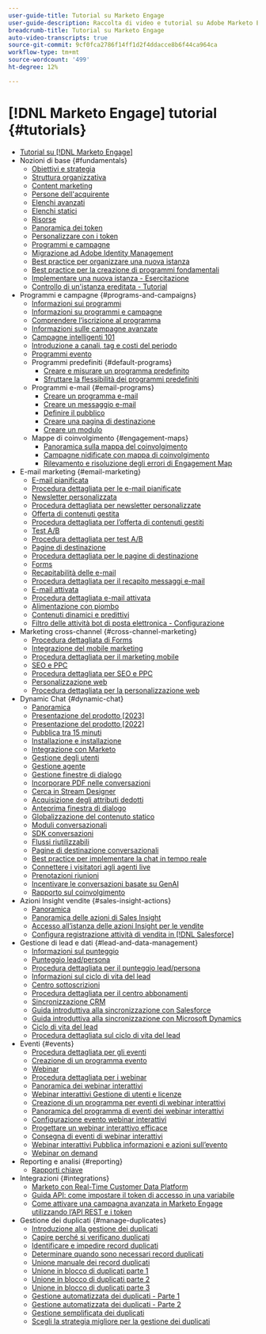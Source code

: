 ```yaml
---
user-guide-title: Tutorial su Marketo Engage
user-guide-description: Raccolta di video e tutorial su Adobe Marketo Engage.
breadcrumb-title: Tutorial su Marketo Engage
auto-video-transcripts: true
source-git-commit: 9cf0fca2786f14ff1d2f4ddacce8b6f44ca964ca
workflow-type: tm+mt
source-wordcount: '499'
ht-degree: 12%

---
```



# [!DNL Marketo Engage] tutorial {#tutorials}

+ [Tutorial su [!DNL Marketo Engage]](/help/_marketo-main/overview.md)
+ Nozioni di base {#fundamentals}
   + [Obiettivi e strategia](/help/fundamentals/goals-and-strategy-learn.md)
   + [Struttura organizzativa](/help/fundamentals/organizational-structure-learn.md)
   + [Content marketing](/help/fundamentals/content-marketing-learn.md)
   + [Persone dell&#39;acquirente](/help/fundamentals/buyer-personas-learn.md)
   + [Elenchi avanzati](/help/fundamentals/smart-lists.md)
   + [Elenchi statici](/help/fundamentals/static-lists.md)
   + [Risorse](/help/fundamentals/assets.md)
   + [Panoramica dei token](/help/fundamentals/tokens-overview.md)
   + [Personalizzare con i token](/help/personalization/personalize-with-tokens.md)
   + [Programmi e campagne](/help/fundamentals/programs-and-campaigns.md)
   + [Migrazione ad Adobe Identity Management](/help/fundamentals/migrating-to-adobe-identity-management.md)
   + [Best practice per organizzare una nuova istanza](/help/fundamentals/best-practices-to-organize-a-new-instance.md)
   + [Best practice per la creazione di programmi fondamentali](/help/fundamentals/best-practices-for-creating-foundational-programs.md)
   + [Implementare una nuova istanza - Esercitazione](https://experienceleague.adobe.com/en/docs/experiences-by-you/implementing-new-instance/overview)
   + [Controllo di un&#39;istanza ereditata - Tutorial](https://experienceleague.adobe.com/docs/marketo-learn/auditing-an-inherited-instance/overview.html?lang=it)
+ Programmi e campagne {#programs-and-campaigns}
   + [Informazioni sui programmi](/help/programs/understanding-programs.md)
   + [Informazioni su programmi e campagne](/help/programs/understanding-programs-and-campaigns.md)
   + [Comprendere l’iscrizione al programma](/help/programs/understanding-program-membership.md)
   + [Informazioni sulle campagne avanzate](/help/campaigns/understanding-smart-campaigns.md)
   + [Campagne intelligenti 101](/help/campaigns/smart-campaigns-101.md)
   + [Introduzione a canali, tag e costi del periodo](/help/programs/channels-tags-period-costs.md)
   + [Programmi evento](/help/programs/event-programs.md)
   + Programmi predefiniti {#default-programs}
      + [Creare e misurare un programma predefinito](/help/programs/create-and-measure-default-programs.md)
      + [Sfruttare la flessibilità dei programmi predefiniti](/help/programs/leverage-the-flexibility-of-default-programs.md)
   + Programmi e-mail {#email-programs}
      + [Creare un programma e-mail](/help/programs/email-programs/create-an-email-program.md)
      + [Creare un messaggio e-mail](/help/programs/email-programs/create-an-email.md)
      + [Definire il pubblico](/help/programs/email-programs/define-your-audience.md)
      + [Creare una pagina di destinazione](/help/programs/email-programs/create-a-landing-page.md)
      + [Creare un modulo](/help/programs/email-programs/create-a-form.md)
   + Mappe di coinvolgimento {#engagement-maps}
      + [Panoramica sulla mappa del coinvolgimento](/help/engagement-maps/engagement-map-overview.md)
      + [Campagne nidificate con mappa di coinvolgimento](/help/engagement-maps/engagement-map-nested-campaign.md)
      + [Rilevamento e risoluzione degli errori di Engagement Map](/help/engagement-maps/engagement-map-error-detection-and-resolution.md)
+ E-mail marketing {#email-marketing}
   + [E-mail pianificata](/help/email-marketing/scheduled-email-learn.md)
   + [Procedura dettagliata per le e-mail pianificate](/help/email-marketing/scheduled-email-watch.md)
   + [Newsletter personalizzata](/help/email-marketing/personalized-newsletter-learn.md)
   + [Procedura dettagliata per newsletter personalizzate](/help/email-marketing/personalized-newsletter-watch.md)
   + [Offerta di contenuti gestita](/help/email-marketing/gated-content-offer-learn.md)
   + [Procedura dettagliata per l’offerta di contenuti gestiti](/help/email-marketing/gated-content-offer-watch.md)
   + [Test A/B](/help/email-marketing/ab-testing-learn.md)
   + [Procedura dettagliata per test A/B](/help/email-marketing/ab-testing-watch.md)
   + [Pagine di destinazione](/help/email-marketing/landing-pages-learn.md)
   + [Procedura dettagliata per le pagine di destinazione](/help/email-marketing/landing-pages-watch.md)
   + [Forms](/help/email-marketing/forms-learn.md)
   + [Recapitabilità delle e-mail](/help/email-marketing/email-deliverability-learn.md)
   + [Procedura dettagliata per il recapito messaggi e-mail](/help/email-marketing/email-deliverability-watch.md)
   + [E-mail attivata](/help/email-marketing/triggered-email-learn.md)
   + [Procedura dettagliata e-mail attivata](/help/email-marketing/triggered-email-watch.md)
   + [Alimentazione con piombo](/help/email-marketing/lead-nuturing-learn.md)
   + [Contenuti dinamici e predittivi](/help/email-marketing/dynamic-and-predictive-content-learn.md)
   + [Filtro delle attività bot di posta elettronica - Configurazione](/help/filtering-email-bot-activities/setup.md)
+ Marketing cross-channel {#cross-channel-marketing}
   + [Procedura dettagliata di Forms](/help/email-marketing/forms-watch.md)
   + [Integrazione del mobile marketing](/help/cross-channel-marketing/mobile-marketing-learn.md)
   + [Procedura dettagliata per il marketing mobile](/help/cross-channel-marketing/mobile-marketing-watch.md)
   + [SEO e PPC](/help/cross-channel-marketing/seo-and-ppc-learn.md)
   + [Procedura dettagliata per SEO e PPC](/help/cross-channel-marketing/seo-and-ppc-watch.md)
   + [Personalizzazione web](/help/cross-channel-marketing/web-personalization-learn.md)
   + [Procedura dettagliata per la personalizzazione web](/help/cross-channel-marketing/web-personalization-watch.md)
+ Dynamic Chat {#dynamic-chat}
   + [Panoramica](/help/dynamic-chat/dynamic-chat-overview.md)
   + [Presentazione del prodotto [2023]](/help/dynamic-chat/product-tour.md)
   + [Presentazione del prodotto [2022]](/help/dynamic-chat/product-tour-2022.md)
   + [Pubblica tra 15 minuti](/help/dynamic-chat/go-live-in-15-minutes.md)
   + [Installazione e installazione](/help/dynamic-chat/setup.md)
   + [Integrazione con Marketo](/help/dynamic-chat/marketo-integration.md)
   + [Gestione degli utenti](/help/dynamic-chat/user-management.md)
   + [Gestione agente](/help/dynamic-chat/agent-management.md)
   + [Gestione finestre di dialogo](/help/dynamic-chat/dialogue-management.md)
   + [Incorporare PDF nelle conversazioni](/help/dynamic-chat/document-cloud-integration.md)
   + [Cerca in Stream Designer](/help/dynamic-chat/search-in-stream-designer.md)
   + [Acquisizione degli attributi dedotti](/help/dynamic-chat/capture-inferred-attributes.md)
   + [Anteprima finestra di dialogo](/help/dynamic-chat/dialogue-preview.md)
   + [Globalizzazione del contenuto statico](/help/dynamic-chat/globalization-of-static-content.md)
   + [Moduli conversazionali](/help/dynamic-chat/conversational-forms.md)
   + [SDK conversazioni](/help/dynamic-chat/conversations-sdk.md)
   + [Flussi riutilizzabili](/help/dynamic-chat/reusable-flows.md)
   + [Pagine di destinazione conversazionali](/help/dynamic-chat/conversational-landing-pages.md)
   + [Best practice per implementare la chat in tempo reale](/help/dynamic-chat/live-chat-best-practices.md)
   + [Connettere i visitatori agli agenti live](/help/dynamic-chat/connect-visitors-to-live-agents.md)
   + [Prenotazioni riunioni](/help/dynamic-chat/meeting-booking.md)
   + [Incentivare le conversazioni basate su GenAI](/help/dynamic-chat/gen-ai-features.md)
   + [Rapporto sul coinvolgimento](/help/dynamic-chat/engagement-report.md)
+ Azioni Insight vendite {#sales-insight-actions}
   + [Panoramica](/help/sales-insight-actions/overview.md)
   + [Panoramica delle azioni di Sales Insight](/help/sales-insight-actions/sales-insight-actions-overview.md)
   + [Accesso all’istanza delle azioni Insight per le vendite](/help/sales-insight-actions/accessing-your-sales-insight-actions-instance.md)
   + [Configura registrazione attività di vendita in [!DNL Salesforce]](/help/sales-insight-actions/configure-sales-activity-logging-to-salesforce.md)
+ Gestione di lead e dati {#lead-and-data-management}
   + [Informazioni sul punteggio](/help/lead-and-data-management/understanding-scoring.md)
   + [Punteggio lead/persona](/help/lead-and-data-management/lead-scoring-learn.md)
   + [Procedura dettagliata per il punteggio lead/persona](/help/lead-and-data-management/lead-scoring-watch.md)
   + [Informazioni sul ciclo di vita del lead](/help/lead-and-data-management/understanding-the-lead-lifecycle.md)
   + [Centro sottoscrizioni](/help/lead-and-data-management/subscription-center-learn.md)
   + [Procedura dettagliata per il centro abbonamenti](/help/lead-and-data-management/subscription-center-watch.md)
   + [Sincronizzazione CRM](/help/lead-and-data-management/crm-sync-learn.md)
   + [Guida introduttiva alla sincronizzazione con Salesforce](/help/integrations/salesforce-sync-setup.md)
   + [Guida introduttiva alla sincronizzazione con Microsoft Dynamics](/help/integrations/microsoft-dynamics-sync-setup.md)
   + [Ciclo di vita del lead](/help/lead-and-data-management/lead-lifecycle-learn.md)
   + [Procedura dettagliata sul ciclo di vita del lead](/help/lead-and-data-management/lead-lifecycle-watch.md)
+ Eventi {#events}
   + [Procedura dettagliata per gli eventi](/help/events/events-watch.md)
   + [Creazione di un programma evento](/help/events/events-learn.md)
   + [Webinar](/help/events/webinar-learn.md)
   + [Procedura dettagliata per i webinar](/help/events/webinar-watch.md)
   + [Panoramica dei webinar interattivi](/help/events/interactive-webinars-overview.md)
   + [Webinar interattivi Gestione di utenti e licenze](/help/events/interactive-webinars-user-and-license-management.md)
   + [Creazione di un programma per eventi di webinar interattivi](/help/events/interactive-webinars-event-program-creation.md)
   + [Panoramica del programma di eventi dei webinar interattivi](/help/events/interactive-webinars-event-program-overview.md)
   + [Configurazione evento webinar interattivi](/help/events/interactive-webinars-event-configuration.md)
   + [Progettare un webinar interattivo efficace](/help/events/design-an-effective-interactive-webinar.md)
   + [Consegna di eventi di webinar interattivi](/help/events/interactive-webinars-event-delivery.md)
   + [Webinar interattivi Pubblica informazioni e azioni sull’evento](/help/events/interactive-webinars-post-event-insights-and-actions.md)
   + [Webinar on demand](/help/events/on-demand-webinars.md)
+ Reporting e analisi {#reporting}
   + [Rapporti chiave](/help/reporting/key-reports.md)
+ Integrazioni {#integrations}
   + [Marketo con Real-Time Customer Data Platform](https://experienceleague.adobe.com/docs/platform-learn/tutorials/sources/ingest-data-from-marketo.html?lang=it)
   + [Guida API: come impostare il token di accesso in una variabile](/help/integrations/api-set-access-token-variable.md)
   + [Come attivare una campagna avanzata in Marketo Engage utilizzando l’API REST e i token](/help/integrations/trigger-smart-campaign-rest-api.md)
+ Gestione dei duplicati {#manage-duplicates}
   + [Introduzione alla gestione dei duplicati](/help/managing-duplicates/introduction-managing-duplicates.md)
   + [Capire perché si verificano duplicati](/help/managing-duplicates/why-duplicates-occur.md)
   + [Identificare e impedire record duplicati](/help/managing-duplicates/identify-prevent-duplicates.md)
   + [Determinare quando sono necessari record duplicati](/help/managing-duplicates/determine-necessary-duplicates.md)
   + [Unione manuale dei record duplicati](/help/managing-duplicates/merge-manually.md)
   + [Unione in blocco di duplicati parte 1](/help/managing-duplicates/bulk-merge-part-1.md)
   + [Unione in blocco di duplicati parte 2](/help/managing-duplicates/bulk-merge-part-2.md)
   + [Unione in blocco di duplicati parte 3](/help/managing-duplicates/bulk-merge-part-3.md)
   + [Gestione automatizzata dei duplicati - Parte 1](/help/managing-duplicates/automate-integration-part-1.md)
   + [Gestione automatizzata dei duplicati - Parte 2](/help/managing-duplicates/automate-integration-part-2.md)
   + [Gestione semplificata dei duplicati](/help/managing-duplicates/simplify-acs.md)
   + [Scegli la strategia migliore per la gestione dei duplicati](/help/managing-duplicates/duplicate-strategy.md)
